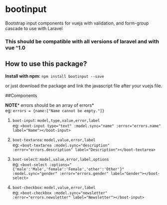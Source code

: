 # bootinput
Bootstrap input components for vuejs with validation, and form-group cascade
to use with Laravel

### This should be compatible with all versions of laravel and with vue ^1.0

## How to use this package?

**Install with npm:**
```npm install bootinput --save```

or just download the package and link the javascript file after your vuejs file.

##Components

**NOTE*** errors should be an array of errors*   
eg: ```errors = {name:["Name cannot be empty."]}```

1. `boot-input`: `model,type,value,error,label`  
eg: `<boot-input type="text" :model.sync="name" :error="errors.name" label="Name"></boot-input>`


2. `boot-textarea`: `model,value,error,label`  
eg: `<boot-textarea :model.sync="description" :error="errors.description" label="Description"></boot-textarea>`



3. `boot-select`: `model,value,error,label,options`  
eg: `<boot-select :options="{'male':'Male','female':'Female','other':'Other'}" :model.sync="gender" :error="errors.gender" label="Gender"></boot-select>`


4. `boot-checkbox`: `model,value,error,label`  
eg: `<boot-checkbox :model.sync="newsletter" :error="errors.newsletter" label="Newsletter"></boot-input>`


